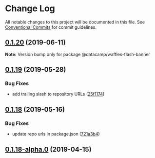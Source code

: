 # Change Log

All notable changes to this project will be documented in this file.
See [Conventional Commits](https://conventionalcommits.org) for commit guidelines.

## [0.1.20](https://github.com/datacamp/design-system/compare/@datacamp/waffles-flash-banner@0.1.19...@datacamp/waffles-flash-banner@0.1.20) (2019-06-11)

**Note:** Version bump only for package @datacamp/waffles-flash-banner





## [0.1.19](https://github.com/datacamp-engineering/design-system/tree/master/packages/stylesheets/flash-banner/compare/@datacamp/waffles-flash-banner@0.1.18...@datacamp/waffles-flash-banner@0.1.19) (2019-05-28)


### Bug Fixes

* add trailing slash to repository URLs ([25f1174](https://github.com/datacamp-engineering/design-system/tree/master/packages/stylesheets/flash-banner/commit/25f1174))





## [0.1.18](https://github.com/datacamp-engineering/design-system/tree/master/packages/stylesheets/flash-banner/compare/@datacamp/waffles-flash-banner@0.1.18-alpha.0...@datacamp/waffles-flash-banner@0.1.18) (2019-05-16)


### Bug Fixes

* update repo urls in package.json ([721a3b4](https://github.com/datacamp-engineering/design-system/tree/master/packages/stylesheets/flash-banner/commit/721a3b4))





## [0.1.18-alpha.0](https://github.com/datacamp/design-system/compare/@datacamp/waffles-flash-banner@0.1.18-alpha.0...@datacamp/waffles-flash-banner@0.1.18-alpha.0) (2019-04-15)

